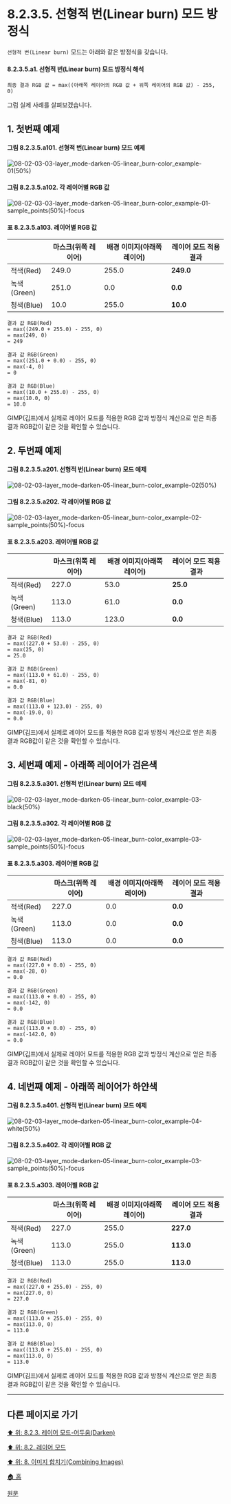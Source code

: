 # 8.2.3.5. 선형적 번(Linear burn) 모드 방정식
`선형적 번(Linear burn)` 모드는 아래와 같은 방정식을 갖습니다.

#### 8.2.3.5.a1. 선형적 번(Linear burn) 모드 방정식 해석
```
최종 결과 RGB 값 = max((아래쪽 레이어의 RGB 값 + 위쪽 레이어의 RGB 값) - 255, 0)
```

그럼 실제 사례를 살펴보겠습니다.

## 1. 첫번째 예제
#### 그림 8.2.3.5.a101. 선형적 번(Linear burn) 모드 예제
![08-02-03-03-layer_mode-darken-05-linear_burn-color_example-01(50%)](https://github.com/wonder13662/gimp/assets/15767104/e0e7912f-047b-459a-aa79-b916483a5c58)

#### 그림 8.2.3.5.a102. 각 레이어별 RGB  값
![08-02-03-03-layer_mode-darken-05-linear_burn-color_example-01-sample_points(50%)-focus](https://github.com/wonder13662/gimp/assets/15767104/325ef3b1-6ee9-478d-9c60-609fb715330a)

#### 표 8.2.3.5.a103. 레이어별 RGB 값

||마스크(위쪽 레이어)|배경 이미지(아래쪽 레이어)|레이어 모드 적용 결과|
|---|---|---|---|
|적색(Red)|249.0|255.0|**249.0**|
|녹색(Green)|251.0|0.0|**0.0**|
|청색(Blue)|10.0|255.0|**10.0**|

```
결과 값 RGB(Red)
= max((249.0 + 255.0) - 255, 0)
= max(249, 0)
= 249

결과 값 RGB(Green)
= max((251.0 + 0.0) - 255, 0)
= max(-4, 0)
= 0

결과 값 RGB(Blue)
= max((10.0 + 255.0) - 255, 0)
= max(10.0, 0)
= 10.0
```

GIMP(김프)에서 실제로 레이어 모드를 적용한 RGB 값과 방정식 계산으로 얻은 최종 결과 RGB값이 같은 것을 확인할 수 있습니다.

## 2. 두번째 예제
#### 그림 8.2.3.5.a201. 선형적 번(Linear burn) 모드 예제
![08-02-03-layer_mode-darken-05-linear_burn-color_example-02(50%)](https://github.com/wonder13662/gimp/assets/15767104/ab2610cd-062f-42a5-ad3a-0bdf5a542029)

#### 그림 8.2.3.5.a202. 각 레이어별 RGB  값
![08-02-03-layer_mode-darken-05-linear_burn-color_example-02-sample_points(50%)-focus](https://github.com/wonder13662/gimp/assets/15767104/100394a8-ce5f-4ea4-87cf-c22ff0d0cec0)

#### 표 8.2.3.5.a203. 레이어별 RGB 값

||마스크(위쪽 레이어)|배경 이미지(아래쪽 레이어)|레이어 모드 적용 결과|
|---|---|---|---|
|적색(Red)|227.0|53.0|**25.0**|
|녹색(Green)|113.0|61.0|**0.0**|
|청색(Blue)|113.0|123.0|**0.0**|

```
결과 값 RGB(Red)
= max((227.0 + 53.0) - 255, 0)
= max(25, 0)
= 25.0

결과 값 RGB(Green)
= max((113.0 + 61.0) - 255, 0)
= max(-81, 0)
= 0.0

결과 값 RGB(Blue)
= max((113.0 + 123.0) - 255, 0)
= max(-19.0, 0)
= 0.0
```

GIMP(김프)에서 실제로 레이어 모드를 적용한 RGB 값과 방정식 계산으로 얻은 최종 결과 RGB값이 같은 것을 확인할 수 있습니다.

## 3. 세번째 예제 - 아래쪽 레이어가 검은색
#### 그림 8.2.3.5.a301. 선형적 번(Linear burn) 모드 예제
![08-02-03-layer_mode-darken-05-linear_burn-color_example-03-black(50%)](https://github.com/wonder13662/gimp/assets/15767104/d008ccfc-19fb-4924-aaf6-e3ae6532c1bd)

#### 그림 8.2.3.5.a302. 각 레이어별 RGB  값
![08-02-03-layer_mode-darken-05-linear_burn-color_example-03-sample_points(50%)-focus](https://github.com/wonder13662/gimp/assets/15767104/9747f71d-accc-4ff3-9d7e-3824278f402d)

#### 표 8.2.3.5.a303. 레이어별 RGB 값

||마스크(위쪽 레이어)|배경 이미지(아래쪽 레이어)|레이어 모드 적용 결과|
|---|---|---|---|
|적색(Red)|227.0|0.0|**0.0**|
|녹색(Green)|113.0|0.0|**0.0**|
|청색(Blue)|113.0|0.0|**0.0**|

```
결과 값 RGB(Red)
= max((227.0 + 0.0) - 255, 0)
= max(-28, 0)
= 0.0

결과 값 RGB(Green)
= max((113.0 + 0.0) - 255, 0)
= max(-142, 0)
= 0.0

결과 값 RGB(Blue)
= max((113.0 + 0.0) - 255, 0)
= max(-142.0, 0)
= 0.0
```

GIMP(김프)에서 실제로 레이어 모드를 적용한 RGB 값과 방정식 계산으로 얻은 최종 결과 RGB값이 같은 것을 확인할 수 있습니다.

## 4. 네번째 예제 - 아래쪽 레이어가 하얀색
#### 그림 8.2.3.5.a401. 선형적 번(Linear burn) 모드 예제
![08-02-03-layer_mode-darken-05-linear_burn-color_example-04-white(50%)](https://github.com/wonder13662/gimp/assets/15767104/5ff039b2-e44f-4ab6-8d91-516160471fac)

#### 그림 8.2.3.5.a402. 각 레이어별 RGB  값
![08-02-03-layer_mode-darken-05-linear_burn-color_example-03-sample_points(50%)-focus](https://github.com/wonder13662/gimp/assets/15767104/3f9e3336-0e64-4a60-925f-d9288863f59b)

#### 표 8.2.3.5.a303. 레이어별 RGB 값

||마스크(위쪽 레이어)|배경 이미지(아래쪽 레이어)|레이어 모드 적용 결과|
|---|---|---|---|
|적색(Red)|227.0|255.0|**227.0**|
|녹색(Green)|113.0|255.0|**113.0**|
|청색(Blue)|113.0|255.0|**113.0**|

```
결과 값 RGB(Red)
= max((227.0 + 255.0) - 255, 0)
= max(227.0, 0)
= 227.0

결과 값 RGB(Green)
= max((113.0 + 255.0) - 255, 0)
= max(113.0, 0)
= 113.0

결과 값 RGB(Blue)
= max((113.0 + 255.0) - 255, 0)
= max(113.0, 0)
= 113.0
```

GIMP(김프)에서 실제로 레이어 모드를 적용한 RGB 값과 방정식 계산으로 얻은 최종 결과 RGB값이 같은 것을 확인할 수 있습니다.

***

## 다른 페이지로 가기
[⬆️ 위: 8.2.3. 레이어 모드-어두움(Darken)](./08-02-03-darken-layer-modes.md)

[⬆️ 위: 8.2. 레이어 모드](./08-02-00-layer-modes.md)

[⬆️ 위: 8. 이미지 합치기(Combining Images)](./08-00-combining-images.md)

[🏠 홈](./00-home.md)

[원문](https://docs.gimp.org/2.10/ko/layer-mode-group-lighten.html)
